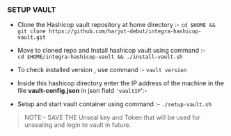 
### SETUP VAULT 

- Clone the Hashicop vault repository at home directory :-
`cd $HOME && git clone https://github.com/harjot-debut/integra-hashicop-vault.git`

- Move to cloned repo and Install hashicop vault using command :-  
`cd $HOME/integra-hashicop-vault && ./install-vault.sh`

- To check installed version , use command :-
`vault version`

- Inside this hashicop directory enter the IP address of the machine in the file **vault-config.json** in json field `'vaultIP`':-

- Setup and start vault container using command :-
`./setup-vault.sh` 

> NOTE:- SAVE THE Unseal key and Token that will be used for unsealing and login to vault in future.
  


